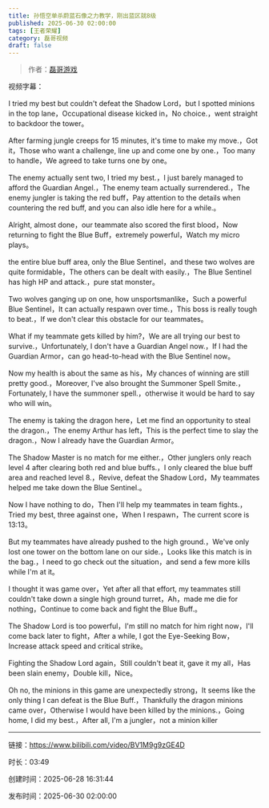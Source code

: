 ```yaml
---
title: 孙悟空单杀蔚蓝石像之力教学，刚出蓝区就8级
published: 2025-06-30 02:00:00
tags: [王者荣耀]
category: 磊哥视频
draft: false
---
```



> 作者：[磊哥游戏](https://space.bilibili.com/268941858?spm_id_from=333.788.upinfo.head.click)

视频字幕：

I tried my best but couldn't defeat the Shadow Lord，but I spotted minions in the top lane，Occupational disease kicked in，No choice.，went straight to backdoor the tower。

After farming jungle creeps for 15 minutes, it's time to make my move.，Got it，Those who want a challenge, line up and come one by one.，Too many to handle，We agreed to take turns one by one。

The enemy actually sent two, I tried my best.，I just barely managed to afford the Guardian Angel.，The enemy team actually surrendered.，The enemy jungler is taking the red buff，Pay attention to the details when countering the red buff, and you can also idle here for a while.。

Alright, almost done，our teammate also scored the first blood，Now returning to fight the Blue Buff，extremely powerful，Watch my micro plays。

the entire blue buff area, only the Blue Sentinel，and these two wolves are quite formidable，The others can be dealt with easily.，The Blue Sentinel has high HP and attack.，pure stat monster。

Two wolves ganging up on one, how unsportsmanlike，Such a powerful Blue Sentinel，It can actually respawn over time.，This boss is really tough to beat.，If we don't clear this obstacle for our teammates。

What if my teammate gets killed by him?，We are all trying our best to survive.，Unfortunately, I don't have a Guardian Angel now.，If I had the Guardian Armor，can go head-to-head with the Blue Sentinel now。

Now my health is about the same as his，My chances of winning are still pretty good.，Moreover, I've also brought the Summoner Spell Smite.，Fortunately, I have the summoner spell.，otherwise it would be hard to say who will win。

The enemy is taking the dragon here，Let me find an opportunity to steal the dragon.，The enemy Arthur has left，This is the perfect time to slay the dragon.，Now I already have the Guardian Armor。

The Shadow Master is no match for me either.，Other junglers only reach level 4 after clearing both red and blue buffs.，I only cleared the blue buff area and reached level 8.，Revive, defeat the Shadow Lord，My teammates helped me take down the Blue Sentinel.。

Now I have nothing to do，Then I'll help my teammates in team fights.，Tried my best, three against one，When I respawn，The current score is 13:13。

But my teammates have already pushed to the high ground.，We've only lost one tower on the bottom lane on our side.，Looks like this match is in the bag.，I need to go check out the situation，and send a few more kills while I'm at it。

I thought it was game over，Yet after all that effort, my teammates still couldn't take down a single high ground turret，Ah，made me die for nothing，Continue to come back and fight the Blue Buff.。

The Shadow Lord is too powerful，I'm still no match for him right now，I'll come back later to fight，After a while, I got the Eye-Seeking Bow，Increase attack speed and critical strike。

Fighting the Shadow Lord again，Still couldn't beat it, gave it my all，Has been slain enemy，Double kill，Nice。

Oh no, the minions in this game are unexpectedly strong，It seems like the only thing I can defeat is the Blue Buff.，Thankfully the dragon minions came over，Otherwise I would have been killed by the minions.，Going home, I did my best.，After all, I'm a jungler，not a minion killer

---

链接：https://www.bilibili.com/video/BV1M9g9zGE4D

时长：03:49

创建时间：2025-06-28 16:31:44

发布时间：2025-06-30 02:00:00
